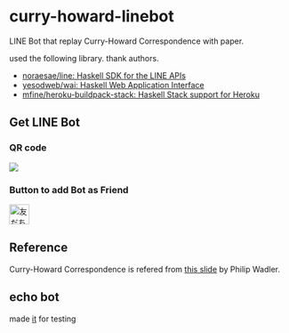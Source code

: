 # curry-howard-linebot

LINE Bot that replay Curry-Howard Correspondence with paper.

used the following library.
thank authors.

- [noraesae/line: Haskell SDK for the LINE APIs](https://github.com/noraesae/line)
- [yesodweb/wai: Haskell Web Application Interface](https://github.com/yesodweb/wai)
- [mfine/heroku-buildpack-stack: Haskell Stack support for Heroku](https://github.com/mfine/heroku-buildpack-stack)

## Get LINE Bot

### QR code

![](http://qr-official.line.me/L/VKiXHTTuqq.png)

### Button to add Bot as Friend

<a href="https://line.me/R/ti/p/%40lik3765s">
  <img height="36" border="0" alt="友だち追加" src="https://scdn.line-apps.com/n/line_add_friends/btn/ja.png">
</a>

## Reference

Curry-Howard Correspondence is refered from [this slide](http://icfp16.sigplan.org/event/plmw-icfp-2016-some-types-of-types) by Philip Wadler.

## echo bot

made [it](https://github.com/matsubara0507/curry-howard-linebot/tree/echobot) for testing
